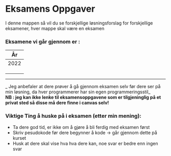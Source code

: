 # Eksamens Oppgaver

I denne mappen så vil du se forskjellige løsningsforslag for forskjellige eksamener, hver mappe skal være en eksamen

### Eksamene vi går gjennom er :

| **År**   |
|------|
| 2022 |
||
||
||
---
_  Jeg anbefaler at dere prøver å gå gjennom eksamen selv før dere ser på min løsning, da hver programmerer har sin egen programmeringsstil_
**<br>NB : jeg kan ikke lenke til eksamensoppgavene som er tilgjeninglig på et privat sted så disse må dere finne i canvas selv!**
### Viktige Ting å huske på i eksamen (etter min mening):
- Ta dere god tid, er ikke om å gjøre å bli ferdig med eksamen først
- Skriv pesudokode før dere begynner å kode -> går gjennom dette på kurset
- Husk at dere skal vise hva hva dere kan, noe svar er bedre enn ingen svar